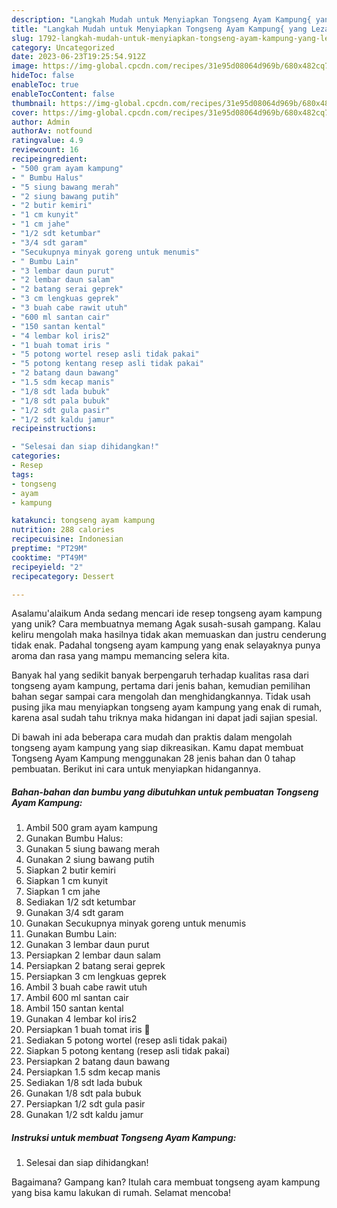 ```yaml
---
description: "Langkah Mudah untuk Menyiapkan Tongseng Ayam Kampung{ yang Lezat"
title: "Langkah Mudah untuk Menyiapkan Tongseng Ayam Kampung{ yang Lezat"
slug: 1792-langkah-mudah-untuk-menyiapkan-tongseng-ayam-kampung-yang-lezat
category: Uncategorized
date: 2023-06-23T19:25:54.912Z
image: https://img-global.cpcdn.com/recipes/31e95d08064d969b/680x482cq70/tongseng-ayam-kampung-foto-resep-utama.jpg
hideToc: false
enableToc: true
enableTocContent: false
thumbnail: https://img-global.cpcdn.com/recipes/31e95d08064d969b/680x482cq70/tongseng-ayam-kampung-foto-resep-utama.jpg
cover: https://img-global.cpcdn.com/recipes/31e95d08064d969b/680x482cq70/tongseng-ayam-kampung-foto-resep-utama.jpg
author: Admin
authorAv: notfound
ratingvalue: 4.9
reviewcount: 16
recipeingredient:
- "500 gram ayam kampung"
- " Bumbu Halus"
- "5 siung bawang merah"
- "2 siung bawang putih"
- "2 butir kemiri"
- "1 cm kunyit"
- "1 cm jahe"
- "1/2 sdt ketumbar"
- "3/4 sdt garam"
- "Secukupnya minyak goreng untuk menumis"
- " Bumbu Lain"
- "3 lembar daun purut"
- "2 lembar daun salam"
- "2 batang serai geprek"
- "3 cm lengkuas geprek"
- "3 buah cabe rawit utuh"
- "600 ml santan cair"
- "150 santan kental"
- "4 lembar kol iris2"
- "1 buah tomat iris "
- "5 potong wortel resep asli tidak pakai"
- "5 potong kentang resep asli tidak pakai"
- "2 batang daun bawang"
- "1.5 sdm kecap manis"
- "1/8 sdt lada bubuk"
- "1/8 sdt pala bubuk"
- "1/2 sdt gula pasir"
- "1/2 sdt kaldu jamur"
recipeinstructions:

- "Selesai dan siap dihidangkan!"
categories:
- Resep
tags:
- tongseng
- ayam
- kampung

katakunci: tongseng ayam kampung 
nutrition: 288 calories
recipecuisine: Indonesian
preptime: "PT29M"
cooktime: "PT49M"
recipeyield: "2"
recipecategory: Dessert

---
```



Asalamu'alaikum Anda sedang mencari ide resep tongseng ayam kampung yang unik? Cara membuatnya memang Agak susah-susah gampang. Kalau keliru mengolah maka hasilnya tidak akan memuaskan dan justru cenderung tidak enak. Padahal tongseng ayam kampung yang enak selayaknya punya aroma dan rasa yang mampu memancing selera kita.




Banyak hal yang sedikit banyak berpengaruh terhadap kualitas rasa dari tongseng ayam kampung, pertama dari jenis bahan, kemudian pemilihan bahan segar sampai cara mengolah dan menghidangkannya. Tidak usah pusing jika mau menyiapkan tongseng ayam kampung yang enak di rumah, karena asal sudah tahu triknya maka hidangan ini dapat jadi sajian spesial.


Di bawah ini ada beberapa cara mudah dan praktis dalam mengolah tongseng ayam kampung yang siap dikreasikan. Kamu dapat membuat Tongseng Ayam Kampung menggunakan 28 jenis bahan dan 0 tahap pembuatan. Berikut ini cara untuk menyiapkan hidangannya.

<!--inarticleads1-->

##### Bahan-bahan dan bumbu yang dibutuhkan untuk pembuatan Tongseng Ayam Kampung:

1. Ambil 500 gram ayam kampung
1. Gunakan  Bumbu Halus:
1. Gunakan 5 siung bawang merah
1. Gunakan 2 siung bawang putih
1. Siapkan 2 butir kemiri
1. Siapkan 1 cm kunyit
1. Siapkan 1 cm jahe
1. Sediakan 1/2 sdt ketumbar
1. Gunakan 3/4 sdt garam
1. Gunakan Secukupnya minyak goreng untuk menumis
1. Gunakan  Bumbu Lain:
1. Gunakan 3 lembar daun purut
1. Persiapkan 2 lembar daun salam
1. Persiapkan 2 batang serai geprek
1. Persiapkan 3 cm lengkuas geprek
1. Ambil 3 buah cabe rawit utuh
1. Ambil 600 ml santan cair
1. Ambil 150 santan kental
1. Gunakan 4 lembar kol iris2
1. Persiapkan 1 buah tomat iris 🍅
1. Sediakan 5 potong wortel (resep asli tidak pakai)
1. Siapkan 5 potong kentang (resep asli tidak pakai)
1. Persiapkan 2 batang daun bawang
1. Persiapkan 1.5 sdm kecap manis
1. Sediakan 1/8 sdt lada bubuk
1. Gunakan 1/8 sdt pala bubuk
1. Persiapkan 1/2 sdt gula pasir
1. Gunakan 1/2 sdt kaldu jamur




<!--inarticleads2-->

##### Instruksi untuk membuat Tongseng Ayam Kampung:


1. Selesai dan siap dihidangkan!



Bagaimana? Gampang kan? Itulah cara membuat tongseng ayam kampung yang bisa kamu lakukan di rumah. Selamat mencoba!
